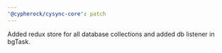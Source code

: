 ```yaml
---
'@cypherock/cysync-core': patch
---
```


Added redux store for all database collections and added db listener in bgTask.
